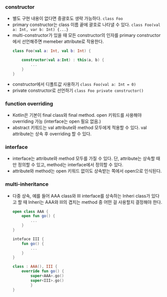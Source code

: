 ### constructor
- 별도 구현 내용이 없다면 중괄호도 생략 가능하다. ```class Foo```
- primary constructor는 class 이름 끝에 괄호로 나타낼 수 있다. ```class Foo(val a: Int, var b: Int) {...}```
- multi-constructor가 있을 때 모든 constructor의 인자를 primary constructor에서 선언해주면 memeber attribute로 작용한다.
	```Kotlin
	class Foo(val a: Int, val b: Int) { 

		constructor(val a:Int) : this(a, b) {
			...
		}
	}
	```
- constructor에서 디폴트값 사용하기 ```class Foo(val a: Int = 0)```
- private constructor로 선언하기 ```class Foo private constructor()```

### function overriding
- Kotlin은 기본이 final class와 final method. open 키워드를 사용해야 overriding 가능 (interface는 open 필요 없음.)
- abstract 키워드는 val attribute와 method 모두에게 적용할 수 있다. val attribute는 상속 후 overriding 할 수 있다.

### interface
- interface는 attribute와 method 모두를 가질 수 있다. 단, attribute는 상속할 때만 정의할 수 있고, method는 interface에서 정의할 수 있다.
- attribute와 method는 open 키워드 없이도 상속받는 쪽에서 open으로 인식된다.

### multi-inheritance
- 다중 상속, 예를 들어 AAA class와 III interface를 상속하는 Inheri class가 있다고 할 때 Inheri는 AAA와 III의 겹치는 method 중 어떤 걸 사용할지 결정해야 한다.
	```kotlin
	open class AAA {
		open fun go() {
			...
		}
	}
	
	inteface III {
		fun go() {
			...
		}
	}
	
	class : AAA(), III {
		override fun go() {
			super<AAA>.go()
			super<III>.go()
		    }
	}
	```
